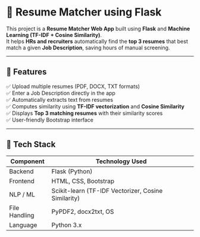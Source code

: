 # 🧠 Resume Matcher using Flask

This project is a **Resume Matcher Web App** built using **Flask** and **Machine Learning (TF-IDF + Cosine Similarity)**.  
It helps **HRs and recruiters** automatically find the **top 3 resumes** that best match a given **Job Description**, saving hours of manual screening.

---

## 🚀 Features

✅ Upload multiple resumes (PDF, DOCX, TXT formats)  
✅ Enter a Job Description directly in the app  
✅ Automatically extracts text from resumes  
✅ Computes similarity using **TF-IDF vectorization** and **Cosine Similarity**  
✅ Displays **Top 3 matching resumes** with their similarity scores  
✅ User-friendly Bootstrap interface  

---

## 🧩 Tech Stack

| Component | Technology Used |
|------------|----------------|
| Backend | Flask (Python) |
| Frontend | HTML, CSS, Bootstrap |
| NLP / ML | Scikit-learn (TF-IDF Vectorizer, Cosine Similarity) |
| File Handling | PyPDF2, docx2txt, OS |
| Language | Python 3.x |


